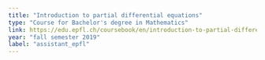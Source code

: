 ```yaml
---
title: "Introduction to partial differential equations"
type: "Course for Bachelor's degree in Mathematics"
link: https://edu.epfl.ch/coursebook/en/introduction-to-partial-differential-equations-MATH-305
year: "fall semester 2019"
label: "assistant_epfl"
---
```


